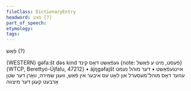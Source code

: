 ```yaml
---
fileClass: DictionaryEntry
headword: פֿאַש [?]
part_of_speech: 
etymology: 
tags: 
---
```

פֿאַש {?}

{WESTERN}
gəfaːšt dəs kind געפֿאַשט דאָס קינד {note: פֿעסט, מיט ע פֿאַשל} {WTCP, Berettyó-Újfalu, 47212}
	•	ájŋgəfajšt אײַנגעפֿאַשט
	•	דער מוהל נעמט עהער דאָס מוהל־מעסערל און לאָט עס איבער אין פֿאַש, וועגן שמירה, וואָרן דער שׂטן אַרבעט קעגן דער מיצווה
